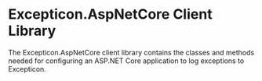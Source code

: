 # Excepticon.AspNetCore Client Library

The Excepticon.AspNetCore client library contains the classes and methods needed for configuring an ASP.NET Core application to log exceptions to Excepticon.